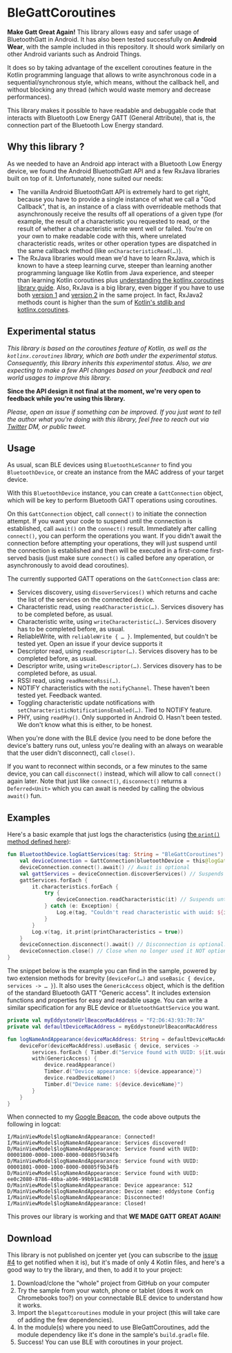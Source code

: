 # BleGattCoroutines
**Make Gatt Great Again!** This library allows easy and safer usage of BluetoothGatt in Android. It has also been tested successfully on **Android Wear**, with the sample included in this repository. It should work similarly on other Android variants such as Android Things.

It does so by taking advantage of the excellent coroutines feature in the Kotlin programming 
language that allows to write asynchronous code in a sequential/synchronous style, which means, without
the callback hell, and without blocking any thread (which would waste memory and decrease performances).

This library makes it possible to have readable and debuggable code that interacts with
Bluetooth Low Energy GATT (General Attribute), that is, the connection part of the Bluetooth Low Energy standard.

## Why this library ?
As we needed to have an Android app interact with a Bluetooth Low Energy device, we found the
Android BluetoothGatt API and a few RxJava libraries built on top of it. Unfortunately, none suited our needs:
- The vanilla Android BluetoothGatt API is extremely hard to get right, because you have to provide a single
instance of what we call a "God Callback", that is, an instance of a class with overrideable methods that
asynchronously receive the results off all operations of a given type (for example, the result of a
characteristic you requested to read, or the result of whether a characteristic write went well or failed.
You're on your own to make readable code with this, where unrelated characteristic reads, writes or other
operation types are dispatched in the same callback method (like `onCharacteristicRead(…)`).
- The RxJava libraries would mean we'd have to learn RxJava, which is known to have a steep learning curve,
steeper than learning another programming language like Kotlin from Java experience, and steeper than learning
Kotlin coroutines plus
[understanding the kotlinx.coroutines library guide](https://github.com/Kotlin/kotlinx.coroutines/blob/master/coroutines-guide.md).
Also, RxJava is a big library, even bigger if you have to use both [version 1](http://www.methodscount.com/?lib=io.reactivex%3Arxjava%3A%2B) and [version 2](http://www.methodscount.com/?lib=io.reactivex.rxjava2%3Arxjava%3A%2B) in the same project.
In fact, RxJava2 methods count is higher than the sum of [Kotlin's stdlib and kotlinx.coroutines](http://www.methodscount.com/?lib=org.jetbrains.kotlinx%3Akotlinx-coroutines-android%3A0.20).

## Experimental status

_This library is based on the coroutines feature of Kotlin, as well as the `kotlinx.coroutines` library,
which are both under the experimental status. Consequently, this library inherits this experimental status. Also,
we are expecting to make a few API changes based on your feedback and real world usages to improve this library._

**Since the API design it not final at the moment, we're very open to feedback while you're using this library.**

_Please, open an issue if something can be improved.
If you just want to tell the author what you're doing with this library, feel free to reach out via [Twitter](https://twitter.com/Louis_CAD) DM, or public tweet._

## Usage

As usual, scan BLE devices using `BluetoothLeScanner` to find you `BluetoothDevice`, or create an instance from the MAC address of your target device.

With this `BluetoothDevice` instance, you can create a `GattConnection` object, which will be key to perform Bluetooth GATT operations using coroutines.

On this `GattConnection` object, call `connect()` to initiate the connection attempt.
If you want your code to suspend until the connection is established, call `await()` on the `connect()` result.
Immediately after calling `connect()`, you can perform the operations you want. If you didn't await the connection before attempting your operations, they will just suspend until the connection is established and then will be executed in a first-come first-served basis (just make sure `connect()` is called before any operation, or asynchronously to avoid dead coroutines).

The currently supported GATT operations on the `GattConnection` class are:
- Services discovery, using `disoverServices()` which returns and cache the list of the services on the connected device.
- Characteristic read, using `readCharacteristic(…)`. Services disovery has to be completed before, as usual.
- Characteristic write, using `writeCharacteristic(…)`. Services disovery has to be completed before, as usual.
- ReliableWrite, with `reliableWrite { … }`. Implemented, but couldn't be tested yet. Open an issue if your device supports it
- Descriptor read, using `readDescriptor(…)`. Services disovery has to be completed before, as usual.
- Descriptor write, using `writeDescriptor(…)`. Services disovery has to be completed before, as usual.
- RSSI read, using `readRemoteRssi(…)`.
- NOTIFY characteristics with the `notifyChannel`. These haven't been tested yet. Feedback wanted.
- Toggling characteristic update notifications with `setCharacteristicNotificationsEnabled(…)`. Tied to NOTIFY feature.
- PHY, using `readPhy()`. Only supported in Android O. Hasn't been tested. We don't know what this is either, to be honest.

When you're done with the BLE device (you need to be done before the device's battery runs out, unless you're dealing with an always on wearable that the user didn't disconnect), call `close()`.

If you want to reconnect within seconds, or a few minutes to the same device, you can call `disconnect()` instead, which will allow to call `connect()` again later. Note that just like `connect()`, `disconnect()` returns a `Deferred<Unit>` which you can await is needed by calling the obvious `await()` fun.

## Examples

Here's a basic example that just logs the characteristics (using [the `print()` method defined here](https://github.com/Beepiz/BleGattCoroutines/blob/e033fdeb82738bc490fa85968ad1ebc8482d2219/app/src/main/java/com/beepiz/blegattcoroutines/sample/extensions/GattPrint.kt#L12)):
```kotlin
fun BluetoothDevice.logGattServices(tag: String = "BleGattCoroutines") = launch(UI) {
    val deviceConnection = GattConnection(bluetoothDevice = this@logGattServices)
    deviceConnection.connect().await() // Await is optional
    val gattServices = deviceConnection.discoverServices() // Suspends until completed
    gattServices.forEach {
        it.characteristics.forEach {
            try { 
                deviceConnection.readCharacteristic(it) // Suspends until characteristic is read
            } catch (e: Exception) {
                Log.e(tag, "Couldn't read characteristic with uuid: ${it.uuid}", e)
            }
        }
        Log.v(tag, it.print(printCharacteristics = true))
    }
    deviceConnection.disconnect().await() // Disconnection is optional. Useful if you don't close and reconnect later.
    deviceConnection.close() // Close when no longer used it NOT optional 
}
```

The snippet below is the example you can find in the sample, powered by two extension methods for brevity (`deviceFor(…)` and `useBasic { device, services -> … }`). It also uses the `GenericAccess` object, which is the defition of the standard Bluetooth GATT "Generic access". It includes extension functions and properties for easy and readable usage. You can write a similar specification for any BLE device or `BluetoothGattService` you want.
```kotlin
private val myEddystoneUrlBeaconMacAddress = "F2:D6:43:93:70:7A"
private val defaultDeviceMacAddress = myEddystoneUrlBeaconMacAddress

fun logNameAndAppearance(deviceMacAddress: String = defaultDeviceMacAddress) = launch(UI) {
    deviceFor(deviceMacAddress).useBasic { device, services ->
        services.forEach { Timber.d("Service found with UUID: ${it.uuid}") }
        with(GenericAccess) {
            device.readAppearance()
            Timber.d("Device appearance: ${device.appearance}")
            device.readDeviceName()
            Timber.d("Device name: ${device.deviceName}")
        }
    }
}
```
When connected to my [Google Beacon](https://twitter.com/GDGTours/status/732992233817972736), the code above outputs the following in logcat:
```console
I/MainViewModel$logNameAndAppearance: Connected!
I/MainViewModel$logNameAndAppearance: Services discovered!
D/MainViewModel$logNameAndAppearance: Service found with UUID: 00001800-0000-1000-8000-00805f9b34fb
D/MainViewModel$logNameAndAppearance: Service found with UUID: 00001801-0000-1000-8000-00805f9b34fb
D/MainViewModel$logNameAndAppearance: Service found with UUID: ee0c2080-8786-40ba-ab96-99b91ac981d8
D/MainViewModel$logNameAndAppearance: Device appearance: 512
D/MainViewModel$logNameAndAppearance: Device name: eddystone Config
I/MainViewModel$logNameAndAppearance: Disconnected!
I/MainViewModel$logNameAndAppearance: Closed!
```
This proves our library is working and that **WE MADE GATT GREAT AGAIN!**

## Download
This library is not published on jcenter yet (you can subscribe to the [issue #4](https://github.com/Beepiz/BleGattCoroutines/issues/4) to get notified when it is), but it's made of only 4 Kotlin files, and here's a good way to try the library, and then, to add it to your project:
1. Download/clone the "whole" project from GitHub on your computer
2. Try the sample from your watch, phone or tablet (does it work on Chromebooks too?) on your connectable BLE device to understand how it works.
3. Import the `blegattcoroutines` module in your project (this will take care of adding the few dependencies).
4. In the module(s) where you need to use BleGattCoroutines, add the module dependency like it's done in the sample's `build.gradle` file.
5. Success! You can use BLE with coroutines in your project.
